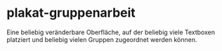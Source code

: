 # plakat-gruppenarbeit
Eine beliebig veränderbare Oberfläche, auf der beliebig viele Textboxen platziert und beliebig vielen Gruppen zugeordnet werden können.
